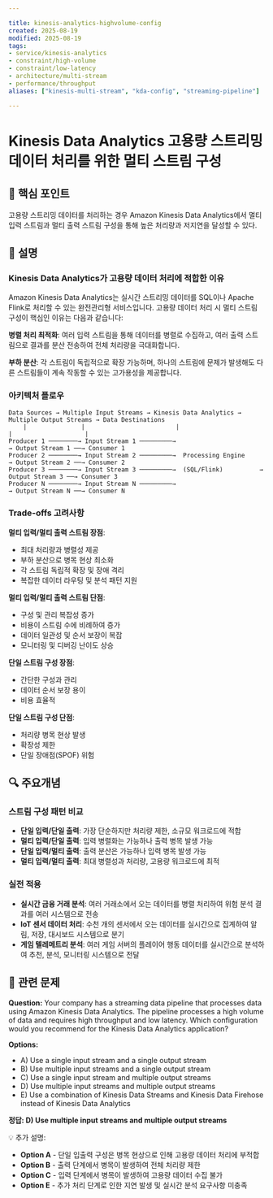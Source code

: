 ```yaml
---

title: kinesis-analytics-highvolume-config
created: 2025-08-19 
modified: 2025-08-19 
tags:
- service/kinesis-analytics
- constraint/high-volume
- constraint/low-latency
- architecture/multi-stream
- performance/throughput
aliases: ["kinesis-multi-stream", "kda-config", "streaming-pipeline"]

---
```


# Kinesis Data Analytics 고용량 스트리밍 데이터 처리를 위한 멀티 스트림 구성

## 🎯 핵심 포인트

고용량 스트리밍 데이터를 처리하는 경우 Amazon Kinesis Data Analytics에서 멀티 입력 스트림과 멀티 출력 스트림 구성을 통해 높은 처리량과 저지연을 달성할 수 있다.

## 📝 설명

### Kinesis Data Analytics가 고용량 데이터 처리에 적합한 이유

Amazon Kinesis Data Analytics는 실시간 스트리밍 데이터를 SQL이나 Apache Flink로 처리할 수 있는 완전관리형 서비스입니다. 고용량 데이터 처리 시 멀티 스트림 구성이 핵심인 이유는 다음과 같습니다:

**병렬 처리 최적화**: 여러 입력 스트림을 통해 데이터를 병렬로 수집하고, 여러 출력 스트림으로 결과를 분산 전송하여 전체 처리량을 극대화합니다.

**부하 분산**: 각 스트림이 독립적으로 확장 가능하며, 하나의 스트림에 문제가 발생해도 다른 스트림들이 계속 작동할 수 있는 고가용성을 제공합니다.

### 아키텍처 플로우

```
Data Sources → Multiple Input Streams → Kinesis Data Analytics → Multiple Output Streams → Data Destinations
    |               |                         |                        |                    |
Producer 1 ────────→ Input Stream 1 ─────────→                        → Output Stream 1 ──→ Consumer 1
Producer 2 ────────→ Input Stream 2 ─────────→  Processing Engine     → Output Stream 2 ──→ Consumer 2  
Producer 3 ────────→ Input Stream 3 ─────────→  (SQL/Flink)          → Output Stream 3 ──→ Consumer 3
Producer N ────────→ Input Stream N ─────────→                        → Output Stream N ──→ Consumer N
```

### Trade-offs 고려사항

**멀티 입력/멀티 출력 스트림 장점**:
- 최대 처리량과 병렬성 제공
- 부하 분산으로 병목 현상 최소화
- 각 스트림 독립적 확장 및 장애 격리
- 복잡한 데이터 라우팅 및 분석 패턴 지원

**멀티 입력/멀티 출력 스트림 단점**:
- 구성 및 관리 복잡성 증가
- 비용이 스트림 수에 비례하여 증가
- 데이터 일관성 및 순서 보장이 복잡
- 모니터링 및 디버깅 난이도 상승

**단일 스트림 구성 장점**:
- 간단한 구성과 관리
- 데이터 순서 보장 용이
- 비용 효율적

**단일 스트림 구성 단점**:
- 처리량 병목 현상 발생
- 확장성 제한
- 단일 장애점(SPOF) 위험

## 🔍 주요개념

### 스트림 구성 패턴 비교

- **단일 입력/단일 출력**: 가장 단순하지만 처리량 제한, 소규모 워크로드에 적합
- **멀티 입력/단일 출력**: 입력 병렬화는 가능하나 출력 병목 발생 가능
- **단일 입력/멀티 출력**: 출력 분산은 가능하나 입력 병목 발생 가능
- **멀티 입력/멀티 출력**: 최대 병렬성과 처리량, 고용량 워크로드에 최적

### 실전 적용

- **실시간 금융 거래 분석**: 여러 거래소에서 오는 데이터를 병렬 처리하여 위험 분석 결과를 여러 시스템으로 전송
- **IoT 센서 데이터 처리**: 수천 개의 센서에서 오는 데이터를 실시간으로 집계하여 알림, 저장, 대시보드 시스템으로 분기
- **게임 텔레메트리 분석**: 여러 게임 서버의 플레이어 행동 데이터를 실시간으로 분석하여 추천, 분석, 모니터링 시스템으로 전달

## 📝 관련 문제

**Question:** Your company has a streaming data pipeline that processes data using Amazon Kinesis Data Analytics. The pipeline processes a high volume of data and requires high throughput and low latency. Which configuration would you recommend for the Kinesis Data Analytics application?

**Options:**

- A) Use a single input stream and a single output stream
- B) Use multiple input streams and a single output stream  
- C) Use a single input stream and multiple output streams
- D) Use multiple input streams and multiple output streams
- E) Use a combination of Kinesis Data Streams and Kinesis Data Firehose instead of Kinesis Data Analytics

**정답: D) Use multiple input streams and multiple output streams**

💡 추가 설명:

- **Option A** - 단일 입출력 구성은 병목 현상으로 인해 고용량 데이터 처리에 부적합
- **Option B** - 출력 단계에서 병목이 발생하여 전체 처리량 제한
- **Option C** - 입력 단계에서 병목이 발생하여 고용량 데이터 수집 불가
- **Option E** - 추가 처리 단계로 인한 지연 발생 및 실시간 분석 요구사항 미충족